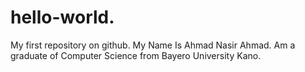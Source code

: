 # hello-world.
My first repository on github.
My Name Is Ahmad Nasir Ahmad. Am a graduate of Computer Science from Bayero University Kano.
      
